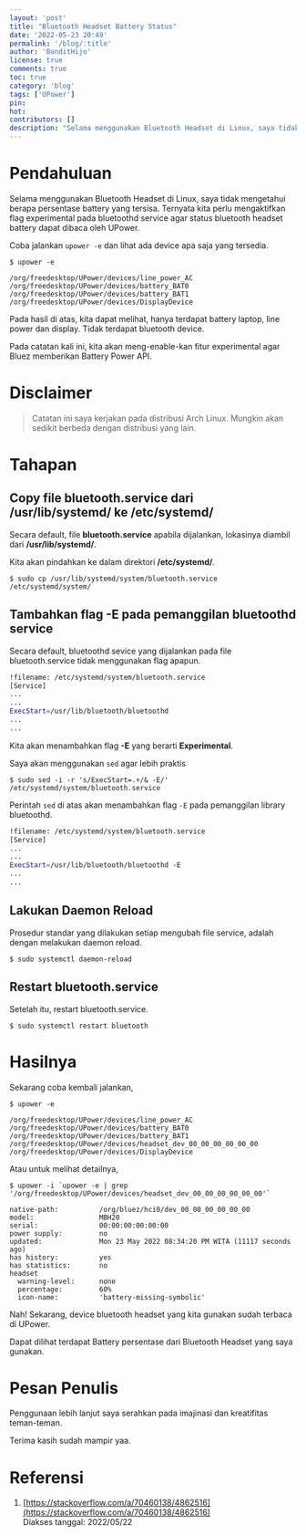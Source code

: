 ```yaml
---
layout: 'post'
title: "Bluetooth Headset Battery Status"
date: '2022-05-23 20:49'
permalink: '/blog/:title'
author: 'BanditHijo'
license: true
comments: true
toc: true
category: 'blog'
tags: ['UPower']
pin:
hot:
contributors: []
description: "Selama menggunakan Bluetooth Headset di Linux, saya tidak mengetahui berapa persentase battery yang tersisa. Ternyata kita perlu mengaktifkan flag experimental pada bluetoothd service agar status bluetooth headset battery dapat dibaca oleh UPower API"
---
```


# Pendahuluan

Selama menggunakan Bluetooth Headset di Linux, saya tidak mengetahui berapa persentase battery yang tersisa. Ternyata kita perlu mengaktifkan flag experimental pada bluetoothd service agar status bluetooth headset battery dapat dibaca oleh UPower.

Coba jalankan `upower -e` dan lihat ada device apa saja yang tersedia.

```
$ upower -e
```

```
/org/freedesktop/UPower/devices/line_power_AC
/org/freedesktop/UPower/devices/battery_BAT0
/org/freedesktop/UPower/devices/battery_BAT1
/org/freedesktop/UPower/devices/DisplayDevice
```

Pada hasil di atas, kita dapat melihat, hanya terdapat battery laptop, line power dan display. Tidak terdapat bluetooth device.

Pada catatan kali ini, kita akan meng-enable-kan fitur experimental agar Bluez memberikan Battery Power API.

# Disclaimer

> Catatan ini saya kerjakan pada distribusi Arch Linux. Mungkin akan sedikit berbeda dengan distribusi yang lain.

# Tahapan

## Copy file bluetooth.service dari /usr/lib/systemd/ ke /etc/systemd/

Secara default, file **bluetooth.service** apabila dijalankan, lokasinya diambil dari  **/usr/lib/systemd/**.

Kita akan pindahkan ke dalam direktori **/etc/systemd/**.

```
$ sudo cp /usr/lib/systemd/system/bluetooth.service /etc/systemd/system/
```

## Tambahkan flag -E pada pemanggilan bluetoothd service

Secara default, bluetoothd sevice yang dijalankan pada file bluetooth.service tidak menggunakan flag apapun.

```bash
!filename: /etc/systemd/system/bluetooth.service
[Service]
...
...
ExecStart=/usr/lib/bluetooth/bluetoothd
...
...
```

Kita akan menambahkan flag **-E** yang berarti **Experimental**.

Saya akan menggunakan `sed` agar lebih praktis

```
$ sudo sed -i -r 's/ExecStart=.+/& -E/' /etc/systemd/system/bluetooth.service
```

Perintah `sed` di atas akan menambahkan flag `-E` pada pemanggilan library bluetoothd.

```bash
!filename: /etc/systemd/system/bluetooth.service
[Service]
...
...
ExecStart=/usr/lib/bluetooth/bluetoothd -E
...
...
```

## Lakukan Daemon Reload

Prosedur standar yang dilakukan setiap mengubah file service, adalah dengan melakukan daemon reload.

```
$ sudo systemctl daemon-reload
```

## Restart bluetooth.service

Setelah itu, restart bluetooth.service.

```
$ sudo systemctl restart bluetooth
```

# Hasilnya

Sekarang coba kembali jalankan,

```
$ upower -e
```

```
/org/freedesktop/UPower/devices/line_power_AC
/org/freedesktop/UPower/devices/battery_BAT0
/org/freedesktop/UPower/devices/battery_BAT1
/org/freedesktop/UPower/devices/headset_dev_00_00_00_00_00_00
/org/freedesktop/UPower/devices/DisplayDevice
```

Atau untuk melihat detailnya,

```
$ upower -i `upower -e | grep '/org/freedesktop/UPower/devices/headset_dev_00_00_00_00_00_00'`
```

```
native-path:          /org/bluez/hci0/dev_00_00_00_00_00_00
model:                MBH20
serial:               00:00:00:00:00:00
power supply:         no
updated:              Mon 23 May 2022 08:34:20 PM WITA (11117 seconds ago)
has history:          yes
has statistics:       no
headset
  warning-level:      none
  percentage:         60%
  icon-name:          'battery-missing-symbolic'
```

Nah! Sekarang, device bluetooth headset yang kita gunakan sudah terbaca di UPower.

Dapat dilihat terdapat Battery persentase dari Bluetooth Headset yang saya gunakan.

# Pesan Penulis

Penggunaan lebih lanjut saya serahkan pada imajinasi dan kreatifitas teman-teman.

Terima kasih sudah mampir yaa.

# Referensi

1. [https://stackoverflow.com/a/70460138/4862516](https://stackoverflow.com/a/70460138/4862516)
<br>Diakses tanggal: 2022/05/22

